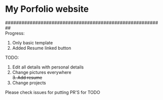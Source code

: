 # My Porfolio website


########################################################## <br>
Progress:
1. Only basic template
2. Added Resume linked button

TODO:
1. Edit all details with personal details
2. Change pictures everywhere<br>
~~3. Add resume~~ <br>
4. Change projects

Please check issues for putting PR'S for TODO
